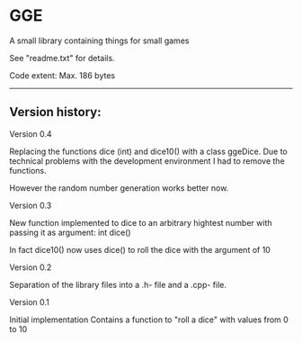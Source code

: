 # GGE
A small library containing things for small games

See "readme.txt" for details.

Code extent: Max. 186 bytes

---

Version history:
--

Version 0.4

Replacing the functions dice (int) and dice10() with a class  ggeDice.
Due to technical problems with the development environment I had to remove the functions.

However the random number generation works better now.


Version 0.3

New function implemented to dice to an arbitrary hightest number with passing 
it as argument:  int dice()

In fact dice10() now uses dice() to roll the dice with the argument of 10


Version 0.2

Separation of the library files into a .h- file and a .cpp- file.


Version 0.1

Initial implementation
Contains a function to "roll a dice" with values from 0 to 10
